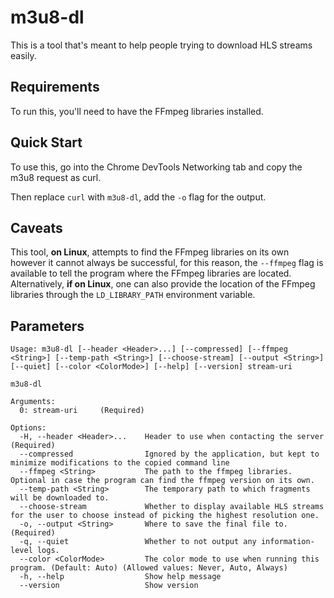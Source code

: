 # m3u8-dl

This is a tool that's meant to help people trying to download HLS streams easily.

## Requirements

To run this, you'll need to have the FFmpeg libraries installed.

## Quick Start

To use this, go into the Chrome DevTools Networking tab and copy the m3u8 request as curl.

Then replace `curl` with `m3u8-dl`, add the `-o` flag for the output.

## Caveats

This tool, **on Linux**, attempts to find the FFmpeg libraries on its own however it cannot always be successful, for this reason, the `--ffmpeg` flag is available to tell the program where the FFmpeg libraries are located.
Alternatively, **if on Linux**, one can also provide the location of the FFmpeg libraries through the `LD_LIBRARY_PATH` environment variable.

## Parameters

```
Usage: m3u8-dl [--header <Header>...] [--compressed] [--ffmpeg <String>] [--temp-path <String>] [--choose-stream] [--output <String>] [--quiet] [--color <ColorMode>] [--help] [--version] stream-uri

m3u8-dl

Arguments:
  0: stream-uri     (Required)

Options:
  -H, --header <Header>...    Header to use when contacting the server (Required)
  --compressed                Ignored by the application, but kept to minimize modifications to the copied command line
  --ffmpeg <String>           The path to the ffmpeg libraries. Optional in case the program can find the ffmpeg version on its own.
  --temp-path <String>        The temporary path to which fragments will be downloaded to.
  --choose-stream             Whether to display available HLS streams for the user to choose instead of picking the highest resolution one.
  -o, --output <String>       Where to save the final file to. (Required)
  -q, --quiet                 Whether to not output any information-level logs.
  --color <ColorMode>         The color mode to use when running this program. (Default: Auto) (Allowed values: Never, Auto, Always)
  -h, --help                  Show help message
  --version                   Show version
```
